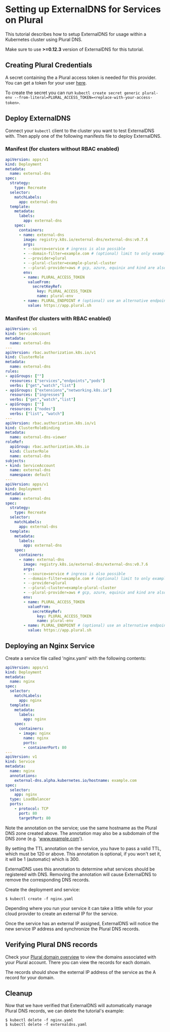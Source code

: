 # Setting up ExternalDNS for Services on Plural

This tutorial describes how to setup ExternalDNS for usage within a Kubernetes cluster using Plural DNS.

Make sure to use **>=0.12.3** version of ExternalDNS for this tutorial.

## Creating Plural Credentials

A secret containing the a Plural access token is needed for this provider. You can get a token for your user [here](https://app.plural.sh/profile/tokens).

To create the secret you can run `kubectl create secret generic plural-env --from-literal=PLURAL_ACCESS_TOKEN=<replace-with-your-access-token>`.

## Deploy ExternalDNS

Connect your `kubectl` client to the cluster you want to test ExternalDNS with.
Then apply one of the following manifests file to deploy ExternalDNS.

### Manifest (for clusters without RBAC enabled)

```yaml
apiVersion: apps/v1
kind: Deployment
metadata:
  name: external-dns
spec:
  strategy:
    type: Recreate
  selector:
    matchLabels:
      app: external-dns
  template:
    metadata:
      labels:
        app: external-dns
    spec:
      containers:
      - name: external-dns
        image: registry.k8s.io/external-dns/external-dns:v0.7.6
        args:
        - --source=service # ingress is also possible
        - --domain-filter=example.com # (optional) limit to only example.com domains; change to match the zone created above.
        - --provider=plural
        - --plural-cluster=example-plural-cluster
        - --plural-provider=aws # gcp, azure, equinix and kind are also possible
        env:
        - name: PLURAL_ACCESS_TOKEN
          valueFrom:
            secretKeyRef:
              key: PLURAL_ACCESS_TOKEN
              name: plural-env
        - name: PLURAL_ENDPOINT # (optional) use an alternative endpoint for Plural; defaults to https://app.plural.sh
          value: https://app.plural.sh
```

### Manifest (for clusters with RBAC enabled)

```yaml
apiVersion: v1
kind: ServiceAccount
metadata:
  name: external-dns
---
apiVersion: rbac.authorization.k8s.io/v1
kind: ClusterRole
metadata:
  name: external-dns
rules:
- apiGroups: [""]
  resources: ["services","endpoints","pods"]
  verbs: ["get","watch","list"]
- apiGroups: ["extensions","networking.k8s.io"]
  resources: ["ingresses"] 
  verbs: ["get","watch","list"]
- apiGroups: [""]
  resources: ["nodes"]
  verbs: ["list", "watch"]
---
apiVersion: rbac.authorization.k8s.io/v1
kind: ClusterRoleBinding
metadata:
  name: external-dns-viewer
roleRef:
  apiGroup: rbac.authorization.k8s.io
  kind: ClusterRole
  name: external-dns
subjects:
- kind: ServiceAccount
  name: external-dns
  namespace: default
---
apiVersion: apps/v1
kind: Deployment
metadata:
  name: external-dns
spec:
  strategy:
    type: Recreate
  selector:
    matchLabels:
      app: external-dns
  template:
    metadata:
      labels:
        app: external-dns
    spec:
      containers:
      - name: external-dns
        image: registry.k8s.io/external-dns/external-dns:v0.7.6
        args:
        - --source=service # ingress is also possible
        - --domain-filter=example.com # (optional) limit to only example.com domains; change to match the zone created above.
        - --provider=plural
        - --plural-cluster=example-plural-cluster
        - --plural-provider=aws # gcp, azure, equinix and kind are also possible
        env:
        - name: PLURAL_ACCESS_TOKEN
          valueFrom:
            secretKeyRef:
              key: PLURAL_ACCESS_TOKEN
              name: plural-env
        - name: PLURAL_ENDPOINT # (optional) use an alternative endpoint for Plural; defaults to https://app.plural.sh
          value: https://app.plural.sh
```

## Deploying an Nginx Service

Create a service file called 'nginx.yaml' with the following contents:

```yaml
apiVersion: apps/v1
kind: Deployment
metadata:
  name: nginx
spec:
  selector:
    matchLabels:
      app: nginx
  template:
    metadata:
      labels:
        app: nginx
    spec:
      containers:
      - image: nginx
        name: nginx
        ports:
        - containerPort: 80
---
apiVersion: v1
kind: Service
metadata:
  name: nginx
  annotations:
    external-dns.alpha.kubernetes.io/hostname: example.com
spec:
  selector:
    app: nginx
  type: LoadBalancer
  ports:
    - protocol: TCP
      port: 80
      targetPort: 80
```

Note the annotation on the service; use the same hostname as the Plural DNS zone created above. The annotation may also be a subdomain
of the DNS zone (e.g. 'www.example.com').

By setting the TTL annotation on the service, you have to pass a valid TTL, which must be 120 or above.
This annotation is optional, if you won't set it, it will be 1 (automatic) which is 300.

ExternalDNS uses this annotation to determine what services should be registered with DNS.  Removing the annotation
will cause ExternalDNS to remove the corresponding DNS records.

Create the deployment and service:

```
$ kubectl create -f nginx.yaml
```

Depending where you run your service it can take a little while for your cloud provider to create an external IP for the service.

Once the service has an external IP assigned, ExternalDNS will notice the new service IP address and synchronize
the Plural DNS records.

## Verifying Plural DNS records

Check your [Plural domain overview](https://app.plural.sh/account/domains) to view the domains associated with your Plural account. There you can view the records for each domain.

The records should show the external IP address of the service as the A record for your domain.

## Cleanup

Now that we have verified that ExternalDNS will automatically manage Plural DNS records, we can delete the tutorial's example:

```
$ kubectl delete -f nginx.yaml
$ kubectl delete -f externaldns.yaml
